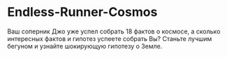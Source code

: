 # Endless-Runner-Cosmos
Ваш соперник Джо уже успел собрать 18 фактов о космосе, а сколько интересных фактов и гипотез успеете собрать Вы?
Станьте лучшим бегуном и узнайте шокирующую гипотезу о Земле.
